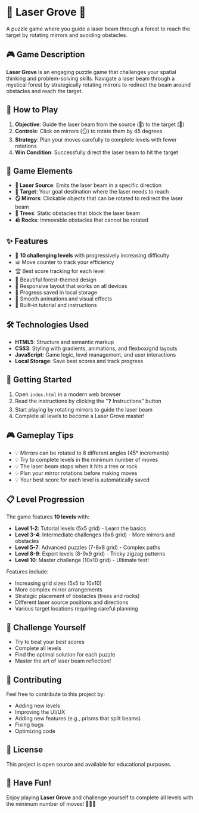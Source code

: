 # 🌲 Laser Grove 🔦

A puzzle game where you guide a laser beam through a forest to reach the target by rotating mirrors and avoiding obstacles.

## 🎮 Game Description

**Laser Grove** is an engaging puzzle game that challenges your spatial thinking and problem-solving skills. Navigate a laser beam through a mystical forest by strategically rotating mirrors to redirect the beam around obstacles and reach the target.

## 🎯 How to Play

1. **Objective**: Guide the laser beam from the source (🔦) to the target (🎯)
2. **Controls**: Click on mirrors (🪞) to rotate them by 45 degrees
3. **Strategy**: Plan your moves carefully to complete levels with fewer rotations
4. **Win Condition**: Successfully direct the laser beam to hit the target

## 🎨 Game Elements

- **🔦 Laser Source**: Emits the laser beam in a specific direction
- **🎯 Target**: Your goal destination where the laser needs to reach
- **🪞 Mirrors**: Clickable objects that can be rotated to redirect the laser beam
- **🌲 Trees**: Static obstacles that block the laser beam
- **🪨 Rocks**: Immovable obstacles that cannot be rotated

## ✨ Features

- 🎲 **10 challenging levels** with progressively increasing difficulty
- 📊 Move counter to track your efficiency
- 🏆 Best score tracking for each level
- 🎨 Beautiful forest-themed design
- 📱 Responsive layout that works on all devices
- 💾 Progress saved in local storage
- 🎯 Smooth animations and visual effects
- 📖 Built-in tutorial and instructions

## 🛠️ Technologies Used

- **HTML5**: Structure and semantic markup
- **CSS3**: Styling with gradients, animations, and flexbox/grid layouts
- **JavaScript**: Game logic, level management, and user interactions
- **Local Storage**: Save best scores and track progress

## 🚀 Getting Started

1. Open `index.html` in a modern web browser
2. Read the instructions by clicking the "❓ Instructions" button
3. Start playing by rotating mirrors to guide the laser beam
4. Complete all levels to become a Laser Grove master!

## 🎮 Gameplay Tips

- 💡 Mirrors can be rotated to 8 different angles (45° increments)
- 💡 Try to complete levels in the minimum number of moves
- 💡 The laser beam stops when it hits a tree or rock
- 💡 Plan your mirror rotations before making moves
- 💡 Your best score for each level is automatically saved

## 📋 Level Progression

The game features **10 levels** with:
- **Level 1-2**: Tutorial levels (5x5 grid) - Learn the basics
- **Level 3-4**: Intermediate challenges (6x6 grid) - More mirrors and obstacles
- **Level 5-7**: Advanced puzzles (7-8x8 grid) - Complex paths
- **Level 8-9**: Expert levels (8-9x9 grid) - Tricky zigzag patterns
- **Level 10**: Master challenge (10x10 grid) - Ultimate test!

Features include:
- Increasing grid sizes (5x5 to 10x10)
- More complex mirror arrangements
- Strategic placement of obstacles (trees and rocks)
- Different laser source positions and directions
- Various target locations requiring careful planning

## 🎯 Challenge Yourself

- Try to beat your best scores
- Complete all levels
- Find the optimal solution for each puzzle
- Master the art of laser beam reflection!

## 🤝 Contributing

Feel free to contribute to this project by:
- Adding new levels
- Improving the UI/UX
- Adding new features (e.g., prisms that split beams)
- Fixing bugs
- Optimizing code

## 📄 License

This project is open source and available for educational purposes.

## 🎉 Have Fun!

Enjoy playing **Laser Grove** and challenge yourself to complete all levels with the minimum number of moves! 🌲🔦🎯
